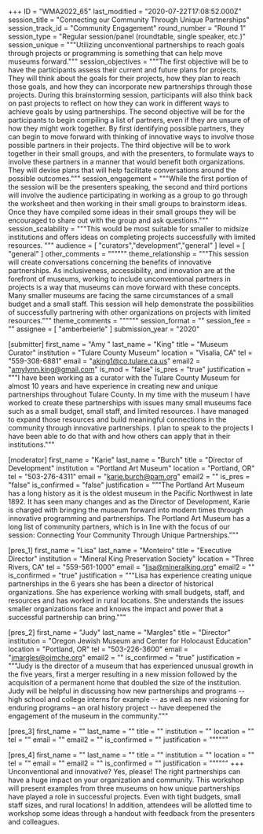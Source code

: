 +++
ID = "WMA2022_65"
last_modified = "2020-07-22T17:08:52.000Z"
session_title = "Connecting our Community Through Unique Partnerships"
session_track_id = "Community Engagement"
round_number = "Round 1"
session_type = "Regular session/panel (roundtable, single speaker, etc.)"
session_unique = """Utilizing unconventional partnerships to reach goals through projects or programming is something that can help move museums forward."""
session_objectives = """The first objective will be to have the participants assess their current and future plans for projects. They will think about the goals for their projects, how they plan to reach those goals, and how they can incorporate new partnerships through those projects. During this brainstorming session, participants will also think back on past projects to reflect on how they can work in different ways to achieve goals by using partnerships.
The second objective will be for the participants to begin compiling a list of partners, even if they are unsure of how they might work together. By first identifying possible partners, they can begin to move forward with thinking of innovative ways to involve those possible partners in their projects.
The third objective will be to work together in their small groups, and with the presenters, to formulate ways to involve these partners in a manner that would benefit both organizations. They will devise plans that will help facilitate conversations around the possible outcomes."""
session_engagement = """While the first portion of the session will be the presenters speaking, the second and third portions will involve the audience participating in working as a group to go through the worksheet and then working in their small groups to brainstorm ideas. Once they have compiled some ideas in their small groups they will be encouraged to share out with the group and ask questions."""
session_scalability = """This would be most suitable for smaller to midsize institutions and offers ideas on completing projects successfully with limited resources.
"""
audience = [ "curators","development","general" ]
level = [ "general" ]
other_comments = """"""
theme_relationship = """This session will create conversations concerning the benefits of innovative partnerships. As inclusiveness, accessibility, and innovation are at the forefront of museums, working to include unconventional partners in projects is a way that museums can move forward with these concepts. Many smaller museums are facing the same circumstances of a small budget and a small staff. This session will help demonstrate the possibilities of successfully partnering with other organizations on projects with limited resources."""
theme_comments = """"""
session_format = ""
session_fee = ""
assignee = [ "amberbeierle" ]
submission_year = "2020"

[submitter]
first_name = "Amy "
last_name = "King"
title = "Museum Curator"
institution = "Tulare County Museum"
location = "Visalia, CA"
tel = "559-308-6881"
email = "aking1@co.tulare.ca.us"
email2 = "amylynn.king@gmail.com"
is_mod = "false"
is_pres = "true"
justification = """I have been working as a curator with the Tulare County Museum for almost 10 years and have experience in creating new and unique partnerships throughout Tulare County. In my time with the museum I have worked to create these partnerships with issues many small museums face such as a small budget, small staff, and limited resources. I have managed to expand those resources and build meaningful connections in the community through innovative partnerships. I plan to speak to the projects I have been able to do that with and how others can apply that in their institutions."""

[moderator]
first_name = "Karie"
last_name = "Burch"
title = "Director of Development"
institution = "Portland Art Museum"
location = "Portland, OR"
tel = "503-276-4311"
email = "karie.burch@pam.org"
email2 = ""
is_pres = "false"
is_confirmed = "false"
justification = """The Portland Art Museum has a long history as it is the oldest museum in the Pacific Northwest in late 1892. It has seen many changes and as the Director of Development, Karie is charged with bringing the museum forward into modern times through innovative programming and partnerships. The Portland Art Museum has a long list of community partners, which is in line with the focus of our session: Connecting Your Community Through Unique Partnerships."""

[pres_1]
first_name = "Lisa"
last_name = "Monteiro"
title = "Executive Director"
institution = "Mineral King Preservation Society"
location = "Three Rivers, CA"
tel = "559-561-1000"
email = "lisa@mineralking.org"
email2 = ""
is_confirmed = "true"
justification = """Lisa has experience creating unique partnerships in the 6 years she has been a director of historical organizations. She has experience working with small budgets, staff, and resources and has worked in rural locations. She understands the issues smaller organizations face and knows the impact and power that a successful partnership can bring."""

[pres_2]
first_name = "Judy"
last_name = "Margles"
title = "Director"
institution = "Oregon Jewish Museum and Center for Holocaust Education"
location = "Portland, OR"
tel = "503-226-3600"
email = "jmargles@ojmche.org"
email2 = ""
is_confirmed = "true"
justification = """Judy is the director of a museum that has experienced unusual growth in the five years, first a merger resulting in a new mission followed by the acquisition of a permanent home that doubled the size of the institution. Judy will be helpful in discussing how new partnerships and programs  -- high school and college interns for example -- as well as new visioning for enduring programs – an oral history project --  have deepened the engagement of the museum in the community."""

[pres_3]
first_name = ""
last_name = ""
title = ""
institution = ""
location = ""
tel = ""
email = ""
email2 = ""
is_confirmed = ""
justification = """"""

[pres_4]
first_name = ""
last_name = ""
title = ""
institution = ""
location = ""
tel = ""
email = ""
email2 = ""
is_confirmed = ""
justification = """"""
+++
Unconventional and innovative? Yes, please! The right partnerships can have a huge impact on your organization and community. This workshop will present examples from three museums on how unique partnerships have played a role in successful projects. Even with tight budgets, small staff sizes, and rural locations! In addition, attendees will be allotted time to workshop some ideas through a handout with feedback from the presenters and colleagues. 
